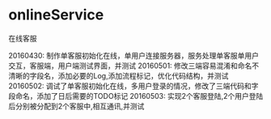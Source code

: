 # onlineService
在线客服

20160430:
    制作单客服初始化在线，单用户连接服务器，服务处理单客服单用户交互，客服端，用户端测试界面，并测试
20160501:
    修改三端容易混淆和命名不清晰的字段名，添加必要的Log,添加流程标记，优化代码结构，并测试
20160502:
    调试了单客服初始化在线，多用户登录的情况，修改了三端代码和字段命名，添加了日后需要的TODO标记
20160503:
    实现2个客服登陆,2个用户登陆后分别被分配到2个客服中,相互通讯,并测试